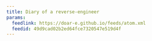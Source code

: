 ```yaml
---
title: Diary of a reverse-engineer
params:
  feedlink: https://doar-e.github.io/feeds/atom.xml
  feedid: 49d9cad02b2ed64fce7320547e519d4f
---
```

